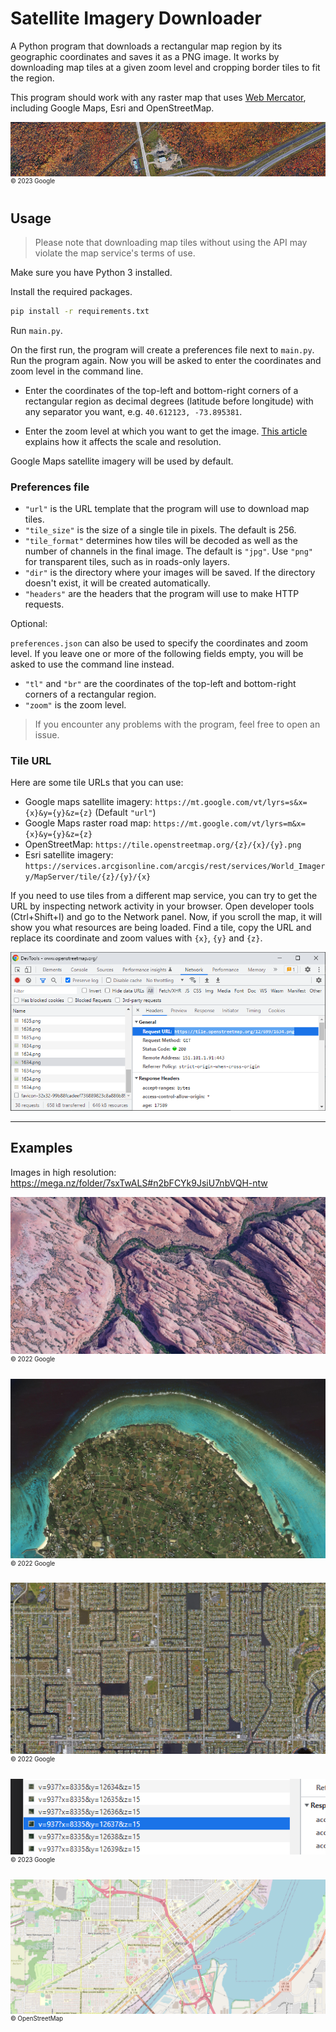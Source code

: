 # Satellite Imagery Downloader

A Python program that downloads a rectangular map region by its geographic coordinates and saves it as a PNG image. It works by downloading map tiles at a given zoom level and cropping border tiles to fit the region.

This program should work with any raster map that uses [Web Mercator](https://en.wikipedia.org/wiki/Web_Mercator_projection), including Google Maps, Esri and OpenStreetMap.

![](img/img_1.png)
<nobr><sup><sup>© 2023 Google</sup></sup></nobr>

## Usage

> Please note that downloading map tiles without using the API may violate the map service's terms of use.

Make sure you have Python 3 installed.

Install the required packages.
```cmd
pip install -r requirements.txt
```
Run `main.py`.

On the first run, the program will create a preferences file next to `main.py`. Run the program again. Now you will be asked to enter the coordinates and zoom level in the command line.

* Enter the coordinates of the top-left and bottom-right corners of a rectangular region as decimal degrees (latitude before longitude) with any separator you want, e.g. <nobr>`40.612123, -73.895381`</nobr>.

* Enter the zoom level at which you want to get the image. [This article](https://learn.microsoft.com/en-us/bingmaps/articles/understanding-scale-and-resolution) explains how it affects the scale and resolution.

Google Maps satellite imagery will be used by default.

### Preferences file
* `"url"` is the URL template that the program will use to download map tiles.
* `"tile_size"` is the size of a single tile in pixels. The default is 256. 
* `"tile_format"` determines how tiles will be decoded as well as the number of channels in the final image. The default is `"jpg"`. Use `"png"` for transparent tiles, such as in roads-only layers.
* `"dir"` is the directory where your images will be saved. If the directory doesn't exist, it will be created automatically.
* `"headers"` are the headers that the program will use to make HTTP requests.

Optional:

`preferences.json` can also be used to specify the coordinates and zoom level. If you leave one or more of the following fields empty, you will be asked to use the command line instead.

* `"tl"` and `"br"` are the coordinates of the top-left and bottom-right corners of a rectangular region.
* `"zoom"` is the zoom level.

> If you encounter any problems with the program, feel free to open an issue.

### Tile URL
Here are some tile URLs that you can use:

* Google maps satellite imagery: `https://mt.google.com/vt/lyrs=s&x={x}&y={y}&z={z}` (Default `"url"`)
* Google Maps raster road map: `https://mt.google.com/vt/lyrs=m&x={x}&y={y}&z={z}`
* OpenStreetMap: `https://tile.openstreetmap.org/{z}/{x}/{y}.png`
* Esri satellite imagery: `https://services.arcgisonline.com/arcgis/rest/services/World_Imagery/MapServer/tile/{z}/{y}/{x}`

If you need to use tiles from a different map service, you can try to get the URL by inspecting network activity in your browser. Open developer tools (Ctrl+Shift+I) and go to the Network panel. Now, if you scroll the map, it will show you what resources are being loaded. Find a tile, copy the URL and replace its coordinate and zoom values with `{x}`, `{y}` and `{z}`.

![](img/img_7.png)

---
## Examples

Images in high resolution: https://mega.nz/folder/7sxTwALS#n2bFCYk9JsiU7nbVQH-ntw

![](img/img_2.png)
<nobr><sup><sup>© 2022 Google</sup></sup></nobr>

![](img/img_3.png)
<nobr><sup><sup>© 2022 Google</sup></sup></nobr>

![](img/img_4.png)
<nobr><sup><sup>© 2022 Google</sup></sup></nobr>

![](img/img_5.png)
<nobr><sup><sup>© 2023 Google</sup></sup></nobr>

![](img/img_6.png)
<nobr><sup><sup>© OpenStreetMap</sup></sup></nobr>
